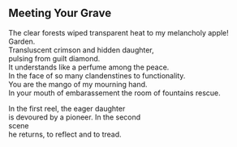 Meeting Your Grave
------------------
The clear forests wiped transparent heat to my melancholy apple!  
Garden.  
Transluscent crimson and hidden daughter,  
pulsing from guilt diamond.  
It understands like a perfume among the peace.  
In the face of so many clandenstines to functionality.  
You are the mango of my mourning hand.  
In your mouth of embarassement the room of fountains rescue.  
  
In the first reel, the eager daughter  
is devoured by a pioneer. In the second  
scene  
he returns, to reflect and to tread.  
